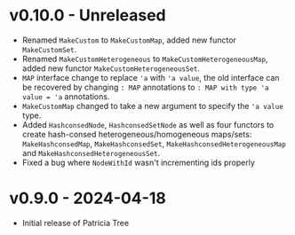 # v0.10.0 - Unreleased

- Renamed `MakeCustom` to `MakeCustomMap`, added new functor `MakeCustomSet`.
- Renamed `MakeCustomHeterogeneous` to `MakeCustomHeterogeneousMap`, added new functor
  `MakeCustomHeterogeneousSet`.
- `MAP` interface change to replace `'a` with `'a value`,
  the old interface can be recovered by changing `: MAP` annotations to
  `: MAP with type 'a value = 'a` annotations.
- `MakeCustomMap` changed to take a new argument to specify the `'a value` type.
- Added `HashconsedNode`, `HashconsedSetNode` as well as four functors to create
  hash-consed heterogeneous/homogeneous maps/sets: `MakeHashconsedMap`, `MakeHashconsedSet`,
  `MakeHashconsedHeterogeneousMap` and `MakeHashconsedHeterogeneousSet`.
- Fixed a bug where `NodeWithId` wasn't incrementing ids properly

# v0.9.0 - 2024-04-18

- Initial release of Patricia Tree
